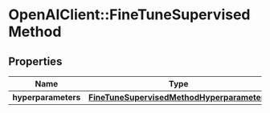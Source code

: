 # OpenAIClient::FineTuneSupervisedMethod

## Properties
Name | Type | Description | Notes
------------ | ------------- | ------------- | -------------
**hyperparameters** | [**FineTuneSupervisedMethodHyperparameters**](FineTuneSupervisedMethodHyperparameters.md) |  | [optional] 

